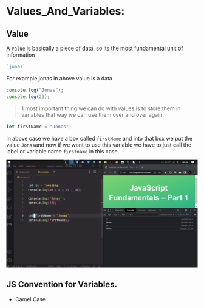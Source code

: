 # Values_And_Variables:

## Value
A `Value` is basically a piece of data, so its the most fundamental unit of information

```js
`jonas`
```

For example jonas in above value is a data


```js
console.log("Jonas");
console.log(23);
```




>1 most important thing we can do with values is to store them in variables that way we can use them over and over again.


```js
let firstName = "Jonas";
```

in above case we have a box called `firstName` and into that box we put the value `Jonas`and now if we want to use this variable we have to just call the label or variable name `firstname` in this case.


![](../Images/variable%20declare.png)

## JS Convention for Variables.


- Camel Case

